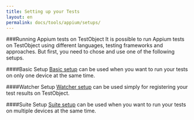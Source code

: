```yaml
---
title: Setting up your Tests
layout: en
permalink: docs/tools/appium/setups/
---
```


###Running Appium tests on TestObject
It is possible to run Appium tests on TestObject using different languages, testing frameworks and approaches. But first, you need to chose and use one of the following setups.

####Basic Setup
[Basic setup](/docs/tools/appium/setups/basic-setups) can be used when you want to run your tests on only one device at the same time.

####Watcher Setup
[Watcher setup](/docs/tools/appium/setups/watcher-setups) can be used simply for registering your test results on TestObject.

####Suite Setup
[Suite setup](/docs/tools/appium/setups/suite-setups) can be used when you want to run your tests on multiple devices at the same time.
